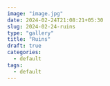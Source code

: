 ```yaml
---
image: "image.jpg"
date: 2024-02-24T21:08:21+05:30
slug: 2024-02-24-ruins
type: "gallery"
title: "Ruins"
draft: true
categories:
  - default
tags:
  - default
---
```


